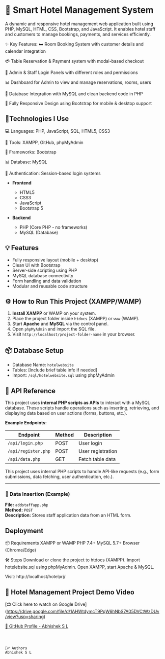 # 🏨 Smart Hotel Management System

A dynamic and responsive hotel management web application built using PHP, MySQL, HTML, CSS, Bootstrap, and JavaScript.
It enables hotel staff and customers to manage bookings, payments, and services efficiently.

✨ Key Features:
🛏️ Room Booking System with customer details and calendar integration

💳 Table Reservation & Payment system with modal-based checkout

👥 Admin & Staff Login Panels with different roles and permissions

📊 Dashboard for Admin to view and manage reservations, rooms, users

📁 Database Integration with MySQL and clean backend code in PHP

📱 Fully Responsive Design using Bootstrap for mobile & desktop support


## 🚀Technologies I Use
💻 Languages: PHP, JavaScript, SQL, HTML5, CSS3

🧰 Tools: XAMPP, GitHub, phpMyAdmin

🎨 Frameworks: Bootstrap

📊 Database: MySQL

🔐 Authentication: Session-based login systems


- **Frontend**
  - HTML5
  - CSS3
  - JavaScript 
  - Bootstrap 5

- **Backend**
  - PHP (Core PHP - no frameworks)
  - MySQL (Database)

## 💡 Features

-  Fully responsive layout (mobile + desktop)
-  Clean UI with Bootstrap
-  Server-side scripting using PHP
-  MySQL database connectivity
-  Form handling and data validation
-  Modular and reusable code structure


## ⚙️ How to Run This Project (XAMPP/WAMP)

1. **Install XAMPP** or WAMP on your system.
2. Place the project folder inside `htdocs` (XAMPP) or `www` (WAMP).
3. Start **Apache** and **MySQL** via the control panel.
4. Open `phpMyAdmin` and import the SQL file.
5. Visit `http://localhost/project-folder-name` in your browser.

## 📦 Database Setup

- Database Name: `hotelwebsite`
- Tables: [Include brief table info if needed]
- Import: `/sql/hotelwebsite.sql` using phpMyAdmin


## 📌 API Reference

This project uses **internal PHP scripts as APIs** to interact with a MySQL database. These scripts handle operations such as inserting, retrieving, and displaying data based on user actions (forms, buttons, etc.).


**Example Endpoints:**

| Endpoint           | Method | Description               |
|--------------------|--------|---------------------------|
| `/api/login.php`   | POST   | User login                |
| `/api/register.php`| POST   | User registration         |
| `/api/data.php`    | GET    | Fetch table data          |
This project uses internal PHP scripts to handle API-like requests (e.g., form submissions, data fetching, user authentication, etc.).

----

### 🔄 Data Insertion (Example)

**File:** `addstaffapp.php`  
**Method:** `POST`  
**Description:** Stores staff application data from an HTML form.


## Deployment

📦 Requirements
XAMPP or WAMP
PHP 7.4+
MySQL 5.7+
Browser (Chrome/Edge)

🛠️ Steps
Download or clone the project to htdocs (XAMPP).
Import hotelebsite.sql using phpMyAdmin.
Open XAMPP, start Apache & MySQL.

Visit: http://localhost/hotelprj/                                                                   

## 🎥 Hotel Management Project Demo Video  
[📺 Click here to watch on Google Drive]
(https://drive.google.com/file/d/1AHWtdymcT9PqW6hNbS7A05DVCtWzDUv/view?usp=sharing)


[🔗 GitHub Profile - Abhishek S L](https://github.com/Abhishek2004-bot)
```



🦸‍♂️ Authors
Abhishek S L 











